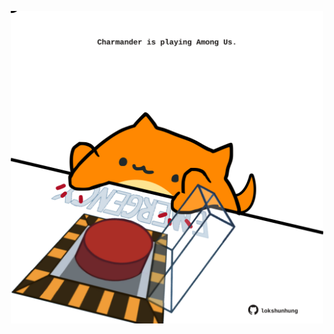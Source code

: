 <!-- built at 13/12/2022, 18:00:55 UTC -->
<p align="center">
  <img width="500" height="500" src="./ReadmeImage.svg">
</p>
